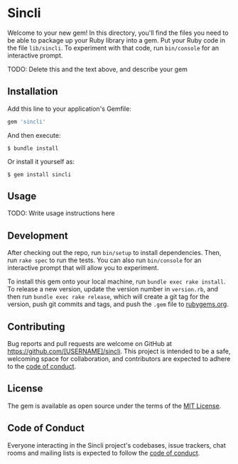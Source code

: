 # Sincli

Welcome to your new gem! In this directory, you'll find the files you need to be able to package up your Ruby library into a gem. Put your Ruby code in the file `lib/sincli`. To experiment with that code, run `bin/console` for an interactive prompt.

TODO: Delete this and the text above, and describe your gem

## Installation

Add this line to your application's Gemfile:

```ruby
gem 'sincli'
```

And then execute:

    $ bundle install

Or install it yourself as:

    $ gem install sincli

## Usage

TODO: Write usage instructions here

## Development

After checking out the repo, run `bin/setup` to install dependencies. Then, run `rake spec` to run the tests. You can also run `bin/console` for an interactive prompt that will allow you to experiment.

To install this gem onto your local machine, run `bundle exec rake install`. To release a new version, update the version number in `version.rb`, and then run `bundle exec rake release`, which will create a git tag for the version, push git commits and tags, and push the `.gem` file to [rubygems.org](https://rubygems.org).

## Contributing

Bug reports and pull requests are welcome on GitHub at https://github.com/[USERNAME]/sincli. This project is intended to be a safe, welcoming space for collaboration, and contributors are expected to adhere to the [code of conduct](https://github.com/[USERNAME]/sincli/blob/master/CODE_OF_CONDUCT.md).

## License

The gem is available as open source under the terms of the [MIT License](https://opensource.org/licenses/MIT).

## Code of Conduct

Everyone interacting in the Sincli project's codebases, issue trackers, chat rooms and mailing lists is expected to follow the [code of conduct](https://github.com/[USERNAME]/sincli/blob/master/CODE_OF_CONDUCT.md).
